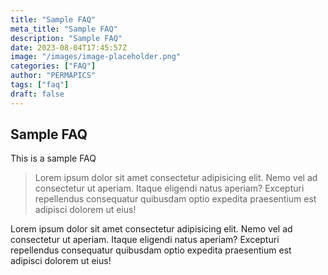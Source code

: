 ```yaml
---
title: "Sample FAQ"
meta_title: "Sample FAQ"
description: "Sample FAQ"
date: 2023-08-04T17:45:57Z
image: "/images/image-placeholder.png"
categories: ["FAQ"]
author: "PERMAPICS"
tags: ["faq"]
draft: false
---
```


## Sample FAQ

This is a sample FAQ

> Lorem ipsum dolor sit amet consectetur adipisicing elit. Nemo vel ad consectetur ut aperiam. Itaque eligendi natus aperiam? Excepturi repellendus consequatur quibusdam optio expedita praesentium est adipisci dolorem ut eius!

Lorem ipsum dolor sit amet consectetur adipisicing elit. Nemo vel ad consectetur ut aperiam. Itaque eligendi natus aperiam? Excepturi repellendus consequatur quibusdam optio expedita praesentium est adipisci dolorem ut eius!
